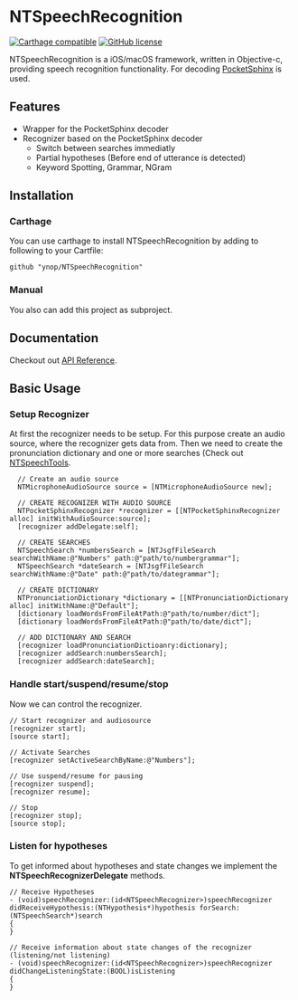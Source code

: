 # NTSpeechRecognition
[![Carthage compatible](https://img.shields.io/badge/Carthage-compatible-4BC51D.svg?style=flat)](https://github.com/Carthage/Carthage) [![GitHub license](https://img.shields.io/badge/license-MIT-lightgrey.svg)](LICENSE)   


NTSpeechRecognition is a iOS/macOS framework, written in Objective-c, providing speech recognition functionality. For decoding [PocketSphinx](http://cmusphinx.sourceforge.net) is used. 

## Features
* Wrapper for the PocketSphinx decoder
* Recognizer based on the PocketSphinx decoder
  * Switch between searches immediatly
  * Partial hypotheses (Before end of utterance is detected)
  * Keyword Spotting, Grammar, NGram

## Installation

### Carthage
You can use carthage to install NTSpeechRecognition by adding to following to your Cartfile:

```
github "ynop/NTSpeechRecognition"
```

### Manual
You also can add this project as subproject.

## Documentation
Checkout out [API Reference](https://github.engineering.zhaw.ch/pages/buec/NTSpeechRecognition/).

## Basic Usage

### Setup Recognizer
At first the recognizer needs to be setup. For this purpose create an audio source, where the recognizer gets data from. Then we need to create the pronunciation dictionary and one or more searches (Check out [NTSpeechTools](https://github.com/ynop/NTSpeechTools).

```objc
  // Create an audio source
  NTMicrophoneAudioSource source = [NTMicrophoneAudioSource new];

  // CREATE RECOGNIZER WITH AUDIO SOURCE
  NTPocketSphinxRecognizer *recognizer = [[NTPocketSphinxRecognizer alloc] initWithAudioSource:source];
  [recognizer addDelegate:self];

  // CREATE SEARCHES
  NTSpeechSearch *numbersSearch = [NTJsgfFileSearch searchWithName:@"Numbers" path:@"path/to/numbergrammar"];
  NTSpeechSearch *dateSearch = [NTJsgfFileSearch searchWithName:@"Date" path:@"path/to/dategrammar"];
  
  // CREATE DICTIONARY
  NTPronunciationDictionary *dictionary = [[NTPronunciationDictionary alloc] initWithName:@"Default"];
  [dictionary loadWordsFromFileAtPath:@"path/to/number/dict"];
  [dictionary loadWordsFromFileAtPath:@"path/to/date/dict"];

  // ADD DICTIONARY AND SEARCH
  [recognizer loadPronunciationDictioanry:dictionary];
  [recognizer addSearch:numbersSearch];
  [recognizer addSearch:dateSearch];
```

### Handle start/suspend/resume/stop
Now we can control the recognizer. 

```objc
// Start recognizer and audiosource
[recognizer start];
[source start];

// Activate Searches
[recognizer setActiveSearchByName:@"Numbers"];

// Use suspend/resume for pausing
[recognizer suspend];
[recognizer resume];

// Stop
[recognizer stop];
[source stop];
```

### Listen for hypotheses
To get informed about hypotheses and state changes we implement the **NTSpeechRecognizerDelegate** methods.

```objc
// Receive Hypotheses
- (void)speechRecognizer:(id<NTSpeechRecognizer>)speechRecognizer didReceiveHypothesis:(NTHypothesis*)hypothesis forSearch:(NTSpeechSearch*)search
{
}

// Receive information about state changes of the recognizer (listening/not listening)
- (void)speechRecognizer:(id<NTSpeechRecognizer>)speechRecognizer didChangeListeningState:(BOOL)isListening
{
}
```
